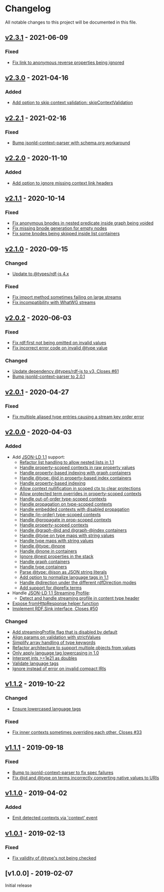 # Changelog
All notable changes to this project will be documented in this file.

<a name="v2.3.1"></a>
## [v2.3.1](https://github.com/rubensworks/streaming-jsonld-parser.js/compare/v2.3.0...v2.3.1) - 2021-06-09

### Fixed
* [Fix link to anonymous reverse properties being ignored](https://github.com/rubensworks/streaming-jsonld-parser.js/commit/45e9a83eec863f96b0c0c29b1b2004abe610f0ed)

<a name="v2.3.0"></a>
## [v2.3.0](https://github.com/rubensworks/streaming-jsonld-parser.js/compare/v2.2.1...v2.3.0) - 2021-04-16

### Added
* [Add option to skip context validation: skipContextValidation](https://github.com/rubensworks/streaming-jsonld-parser.js/commit/d7261cab68367c3b15c4f35860550d492e486fec)

<a name="v2.2.1"></a>
## [v2.2.1](https://github.com/rubensworks/streaming-jsonld-parser.js/compare/v2.2.0...v2.2.1) - 2021-02-16

### Fixed
* [Bump jsonld-context-parser with schema.org workaround](https://github.com/rubensworks/streaming-jsonld-parser.js/commit/f3b1b62113cd45adcf0a5df4d6da42c17a9b3733)

<a name="v2.2.0"></a>
## [v2.2.0](https://github.com/rubensworks/streaming-jsonld-parser.js/compare/v2.1.1...v2.2.0) - 2020-11-10

### Added
* [Add option to ignore missing context link headers](https://github.com/rubensworks/streaming-jsonld-parser.js/commit/2a097c6da0bb8e66dbb0ad4945fa2e29edde1448)

<a name="v2.1.1"></a>
## [v2.1.1](https://github.com/rubensworks/streaming-jsonld-parser.js/compare/v2.1.0...v2.1.1) - 2020-10-14

### Fixed
* [Fix anonymous bnodes in nested predicate inside graph being voided](https://github.com/rubensworks/streaming-jsonld-parser.js/commit/2302014dba538a590e6d1f5ad7e9b9d09cb37690)
* [Fix missing bnode generation for empty nodes](https://github.com/rubensworks/streaming-jsonld-parser.js/commit/dd8022e2a465ffdab638fcc4a50e12913411be45)
* [Fix some bnodes being skipped inside list containers](https://github.com/rubensworks/streaming-jsonld-parser.js/commit/830da2189f764959059cb3666956a92907d8a9d8)

<a name="v2.1.0"></a>
## [v2.1.0](https://github.com/rubensworks/streaming-jsonld-parser.js/compare/v2.0.2...v2.1.0) - 2020-09-15

### Changed
* [Update to @types/rdf-js 4.x](https://github.com/rubensworks/streaming-jsonld-parser.js/commit/c2293ecce10502eef0cc746eb248562790ab8977)

### Fixed
* [Fix import method sometimes failing on large streams](https://github.com/rubensworks/streaming-jsonld-parser.js/commit/4d4ca956a4695a0f36e363d4e11011d014c04aa2)
* [Fix incompatibility with WhatWG streams](https://github.com/rubensworks/streaming-jsonld-parser.js/commit/f7318415a100d4de29f40d8216dd12a80d0f96f6)

<a name="v2.0.2"></a>
## [v2.0.2](https://github.com/rubensworks/streaming-jsonld-parser.js/compare/v2.0.1...v2.0.2) - 2020-06-03

### Fixed
* [Fix rdf:first not being omitted on invalid values](https://github.com/rubensworks/streaming-jsonld-parser.js/commit/035bff554823ac721afc99f212478c22b6ff536c)
* [Fix incorrect error code on invalid @type value](https://github.com/rubensworks/streaming-jsonld-parser.js/commit/151e463ce376fcf1488586e29bfe5f91743d4276)

### Changed
* [Update dependency @types/rdf-js to v3, Closes #61](https://github.com/rubensworks/streaming-jsonld-parser.js/commit/eff162fd98c163a0cd803e9eeb869c3224451def)
* [Bump jsonld-context-parser to 2.0.1](https://github.com/rubensworks/streaming-jsonld-parser.js/commit/a98e5665b78cb666de63199a49c35652fb3bd703)

<a name="v2.0.1"></a>
## [v2.0.1](https://github.com/rubensworks/streaming-jsonld-parser.js/compare/v2.0.0...v2.0.1) - 2020-04-27

### Fixed
* [Fix multiple aliased type entries causing a stream key order error](https://github.com/rubensworks/streaming-jsonld-parser.js/commit/bab4d7de1a1d6fc4e40308191929eff158ec019f)

<a name="v2.0.0"></a>
## [v2.0.0](https://github.com/rubensworks/streaming-jsonld-parser.js/compare/v1.1.2...v2.0.0) - 2020-04-03

### Added
* Add [JSON-LD 1.1](https://www.w3.org/TR/json-ld11/) support:
    * [Refactor list handling to allow nested lists in 1.1](https://github.com/rubensworks/streaming-jsonld-parser.js/commit/b5eee80d666bec1bf83d52411eeec6fef90fa91f)
    * [Handle property-scoped contexts in raw property values](https://github.com/rubensworks/streaming-jsonld-parser.js/commit/b580a75a9a8ac881298ee56e4e2dccfc780d1d93)
    * [Handle property-based indexing with graph containers](https://github.com/rubensworks/streaming-jsonld-parser.js/commit/494d1cf6bbb3c1ddc84910e95b42d1781bbfd953)
    * [Handle @type: @id in property-based index containers](https://github.com/rubensworks/streaming-jsonld-parser.js/commit/462d790713338aee7f9a195542cc5b99153dff48)
    * [Handle property-based indexing](https://github.com/rubensworks/streaming-jsonld-parser.js/commit/107341e430dbb021b1995b69e678081e31acd381)
    * [Allow context nullification in scoped ctx to clear protections](https://github.com/rubensworks/streaming-jsonld-parser.js/commit/20c6834502fa4f57aceeb827ae328b0f2d8b8ed0)
    * [Allow protected term overrides in property-scoped contexts](https://github.com/rubensworks/streaming-jsonld-parser.js/commit/90de7244f6da54708b039194cf0032415694eeaa)
    * [Handle out-of-order type-scoped contexts](https://github.com/rubensworks/streaming-jsonld-parser.js/commit/3cab29ed4a2db89aac34145de0eaf515cd3ea59d)
    * [Handle propagation on type-scoped contexts](https://github.com/rubensworks/streaming-jsonld-parser.js/commit/20d2ef2ce255276206f36c03b9f19f611090737c)
    * [Handle embedded contexts with disabled propagation](https://github.com/rubensworks/streaming-jsonld-parser.js/commit/0e6a33d5feb0e160353106aba18be07b6e7aa471)
    * [Handle (in-order) type-scoped contexts](https://github.com/rubensworks/streaming-jsonld-parser.js/commit/d2fce0e4dcbee2c30b4a67714b40379aedbd9b37)
    * [Handle @propagate in prop-scoped contexts](https://github.com/rubensworks/streaming-jsonld-parser.js/commit/03b377fddcc21e4cf27d7ade5e0e8bf9fb78ac0b)
    * [Handle property-scoped contexts](https://github.com/rubensworks/streaming-jsonld-parser.js/commit/3128a1d54d664bc8e92634e360cbf52e360523b8)
    * [Handle @graph-@id and @graph-@index containers](https://github.com/rubensworks/streaming-jsonld-parser.js/commit/20e73d5d7e35797f0c3fef627220a9b055a6547a)
    * [Handle @type on type maps with string values](https://github.com/rubensworks/streaming-jsonld-parser.js/commit/d9bd662c65327ce990509df9e7ba2d1da41af1aa)
    * [Handle type maps with string values](https://github.com/rubensworks/streaming-jsonld-parser.js/commit/40cfe5086f46c8065a5cc6ac94dd270d74cf1c56)
    * [Handle @type: @none](https://github.com/rubensworks/streaming-jsonld-parser.js/commit/c2836a3342d213b1cfacfed529a67bf4d7aea0ca)
    * [Handle @none in containers](https://github.com/rubensworks/streaming-jsonld-parser.js/commit/c9837c4138484104e8ebfb0ec3e757f43a8ded35)
    * [Ignore @nest properties in the stack](https://github.com/rubensworks/streaming-jsonld-parser.js/commit/5e011659ac0b5120881c3df631c4c69cd6375fbe)
    * [Handle graph containers](https://github.com/rubensworks/streaming-jsonld-parser.js/commit/5a8bc072142bf60e38ae1e6094dc9efb0678cccf)
    * [Handle type containers](https://github.com/rubensworks/streaming-jsonld-parser.js/commit/d4783104011708aa0d9750e5479488ff6bf28d65)
    * [Parse @type: @json as JSON string literals](https://github.com/rubensworks/streaming-jsonld-parser.js/commit/fcf87500e013277b3a175503b0b517165cdb7e22)
    * [Add option to normalize language tags in 1.1](https://github.com/rubensworks/streaming-jsonld-parser.js/commit/1b1e95fd34e1a92bea778b5085548536c162e59c)
    * [Handle @direction under the different rdfDirection modes](https://github.com/rubensworks/streaming-jsonld-parser.js/commit/0b7ae17870cd00c2739d2e6f96b03bdc76a90020)
    * [Add support for @prefix terms](https://github.com/rubensworks/streaming-jsonld-parser.js/commit/e74b755905f7981e8cc78f1f3f36e64ca3654d00)
* Handle [JSON-LD 1.1 Streaming Profile](https://w3c.github.io/json-ld-streaming/):
    * [Detect and handle streaming profile in content type header](https://github.com/rubensworks/streaming-jsonld-parser.js/commit/8132bd647af4bb0354c07c01299d3eebd151e944)
* [Expose fromHttpResponse helper function](https://github.com/rubensworks/streaming-jsonld-parser.js/commit/7b1efa1b2cd650a0598eb3876f9d25c473ef1577)
* [Implement RDF.Sink interface, Closes #50](https://github.com/rubensworks/streaming-jsonld-parser.js/commit/815459a05ecdd9eb26cf0df3d679e019db84fe94)

### Changed
* [Add streamingProfile flag that is disabled by default](https://github.com/rubensworks/streaming-jsonld-parser.js/commit/410a8b661e5c1e450480df49b342fbc8fc8a0234)
* [Align params on validation with strictValues](https://github.com/rubensworks/streaming-jsonld-parser.js/commit/521e887d2ea44e8e4a3b4d377331fa067b1937b4)
* [Simplify array handling of type keywords](https://github.com/rubensworks/streaming-jsonld-parser.js/commit/ba018c724fd8e31236c0fbb74f162ebeae8c823c)
* [Refactor architecture to support multiple objects from values](https://github.com/rubensworks/streaming-jsonld-parser.js/commit/7f3610ce3602c6aa0099a2f1835ef5088d45dff4)
* [Only apply language tag lowercasing in 1.0](https://github.com/rubensworks/streaming-jsonld-parser.js/commit/044bd3318c7ce427781351646afa4039ffaf0686)
* [Interpret ints >=1e21 as doubles](https://github.com/rubensworks/streaming-jsonld-parser.js/commit/dc50fdcd3b54f4466c0e5ba418305fb5260e39d2)
* [Validate language tags](https://github.com/rubensworks/streaming-jsonld-parser.js/commit/318e3e623541d17b815bfbc44e890574c96c6fb9)
* [Ignore instead of error on invalid compact IRIs](https://github.com/rubensworks/streaming-jsonld-parser.js/commit/8bc5c15b6eb8c70cf970c34e56d4eb285f198df2)

<a name="v1.1.2"></a>
## [v1.1.2](https://github.com/rubensworks/streaming-jsonld-parser.js/compare/v1.1.1...v1.1.2) - 2019-10-22

### Changed
* [Ensure lowercased language tags](https://github.com/rubensworks/streaming-jsonld-parser.js/commit/1214db9e0f4f3614d54bc7e5bd15f797fddd4202)

### Fixed
* [Fix inner contexts sometimes overriding each other, Closes #33](https://github.com/rubensworks/streaming-jsonld-parser.js/commit/c4716bef5583dec880e20439260548bbdc563b25)

<a name="v1.1.1"></a>
## [v1.1.1](https://github.com/rubensworks/streaming-jsonld-parser.js/compare/v1.1.0...v1.1.1) - 2019-09-18

### Fixed
* [Bump to jsonld-context-parser to fix spec failures](https://github.com/rubensworks/streaming-jsonld-parser.js/commit/2ddcf7122f6ac806050c1fc07fc5ea066eae3d9b)
* [Fix @id and @type on terms incorrectly converting native values to URIs](https://github.com/rubensworks/streaming-jsonld-parser.js/commit/6a086253882d557fc232e8383a25d7979357a545)

<a name="v1.1.0"></a>
## [v1.1.0](https://github.com/rubensworks/streaming-jsonld-parser.js/compare/v1.0.1...v1.1.0) - 2019-04-02

### Added
* [Emit detected contexts via 'context' event](https://github.com/rubensworks/streaming-jsonld-parser.js/commit/a56c1e433072020a999a5595949b89681c378d76)

<a name="v1.0.1"></a>
## [v1.0.1](https://github.com/rubensworks/streaming-jsonld-parser.js/compare/v1.0.0...v1.0.1) - 2019-02-13

### Fixed
* [Fix validity of @type's not being checked](https://github.com/rubensworks/streaming-jsonld-parser.js/commit/1b119258c642befdd5b0907fb7d757551332c0ce)

<a name="v1.0.0"></a>
## [v1.0.0] - 2019-02-07

Initial release

